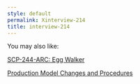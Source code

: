 ```yaml
---
style: default
permalink: Xinterview-214
title: interview-214
---
```

You may also like:

[SCP-244-ARC: Egg Walker](http://scp-wiki.net/scp-244-arc)

[Production Model Changes and Procedures](http://scp-wiki.net/production-model-changes-and-procedures)
